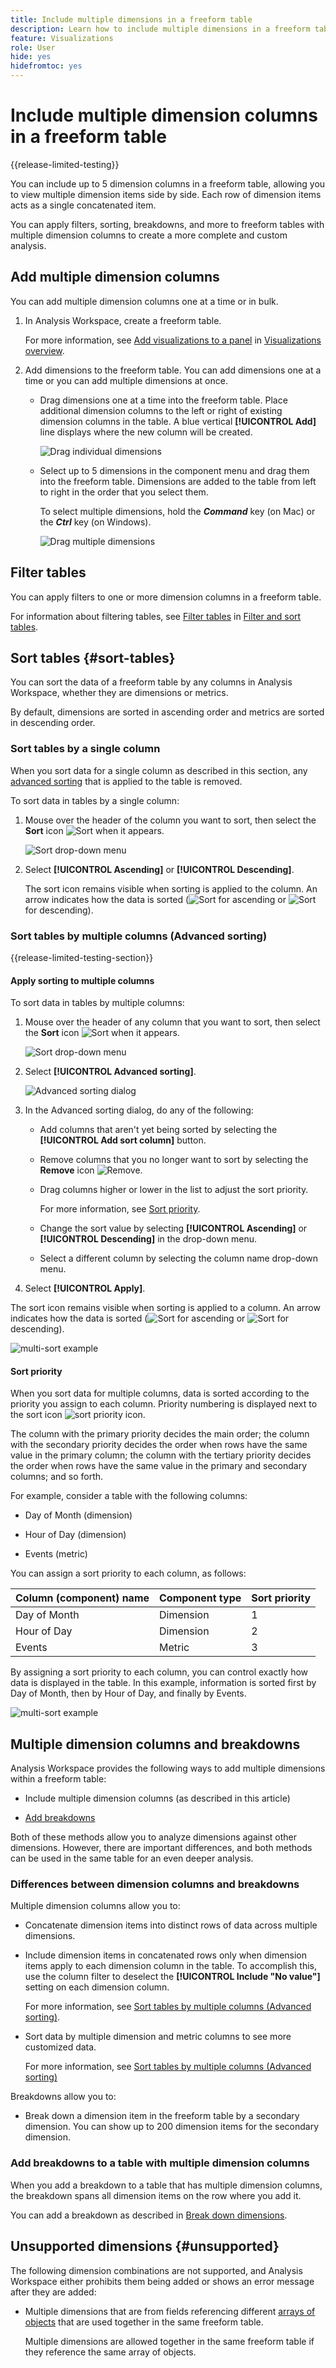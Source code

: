 ```yaml
---
title: Include multiple dimensions in a freeform table
description: Learn how to include multiple dimensions in a freeform table
feature: Visualizations
role: User
hide: yes
hidefromtoc: yes
---
```

# Include multiple dimension columns in a freeform table

{{release-limited-testing}}

You can include up to 5 dimension columns in a freeform table, allowing you to view multiple dimension items side by side. Each row of dimension items acts as a single concatenated item. 

You can apply filters, sorting, breakdowns, and more to freeform tables with multiple dimension columns to create a more complete and custom analysis.

## Add multiple dimension columns

You can add multiple dimension columns one at a time or in bulk.

1. In Analysis Workspace, create a freeform table. 

   For more information, see [Add visualizations to a panel](/help/analysis-workspace/visualizations/freeform-analysis-visualizations.md#add-visualizations-to-a-panel) in [Visualizations overview](/help/analysis-workspace/visualizations/freeform-analysis-visualizations.md).

1. Add dimensions to the freeform table. You can add dimensions one at a time or you can add multiple dimensions at once. 

   * Drag dimensions one at a time into the freeform table. Place additional dimension columns to the left or right of existing dimension columns in the table. A blue vertical **[!UICONTROL Add]** line displays where the new column will be created. 

     ![Drag individual dimensions](assets/dimensions-add-individually.png)

   * Select up to 5 dimensions in the component menu and drag them into the freeform table. Dimensions are added to the table from left to right in the order that you select them.

     To select multiple dimensions, hold the ***Command*** key (on Mac) or the ***Ctrl*** key (on Windows).

     ![Drag multiple dimensions](assets/dimensions-add-multiple.png)

## Filter tables

You can apply filters to one or more dimension columns in a freeform table. 

For information about filtering tables, see [Filter tables](/help/analysis-workspace/visualizations/freeform-table/filter-and-sort.md#filter-tables) in [Filter and sort tables](/help/analysis-workspace/visualizations/freeform-table/filter-and-sort.md).

## Sort tables {#sort-tables}

<!--At GA, move this section into the "Filter and sort tables" article and replace the current "Sort tables" section. Change the "Filter tables" section above to "Filter and sort tables" and link to the other article. Also add row to Guardrails -->

You can sort the data of a freeform table by any columns in Analysis Workspace, whether they are dimensions or metrics. 

By default, dimensions are sorted in ascending order and metrics are sorted in descending order.

### Sort tables by a single column 

When you sort data for a single column as described in this section, any [advanced sorting](#sort-tables-by-multiple-columns-advanced-sorting) that is applied to the table is removed.

To sort data in tables by a single column:

1. Mouse over the header of the column you want to sort, then select the **Sort** icon ![Sort](/help/assets/icons/SortOrderDown.svg) when it appears.

   ![Sort drop-down menu](assets/sort-dropdown-menu.png)

1. Select **[!UICONTROL Ascending]** or **[!UICONTROL Descending]**. 

   The sort icon remains visible when sorting is applied to the column. An arrow indicates how the data is sorted (![Sort](/help/assets/icons/SortOrderUp.svg) for ascending or ![Sort](/help/assets/icons/SortOrderDown.svg) for descending).

### Sort tables by multiple columns (Advanced sorting)

{{release-limited-testing-section}}

#### Apply sorting to multiple columns

To sort data in tables by multiple columns:

1. Mouse over the header of any column that you want to sort, then select the **Sort** icon ![Sort](/help/assets/icons/SortOrderDown.svg) when it appears.

   ![Sort drop-down menu](assets/sort-dropdown-menu.png)

1. Select **[!UICONTROL Advanced sorting]**. 

   ![Advanced sorting dialog](assets/sort-advanced-dialog.png)

1. In the Advanced sorting dialog, do any of the following:

   * Add columns that aren't yet being sorted by selecting the **[!UICONTROL Add sort column]** button.

   * Remove columns that you no longer want to sort by selecting the **Remove** icon ![Remove](/help/assets/icons/Close.svg).  

   * Drag columns higher or lower in the list to adjust the sort priority. 
   
     For more information, see [Sort priority](#sort-priority).
   
   * Change the sort value by selecting **[!UICONTROL Ascending]** or **[!UICONTROL Descending]** in the drop-down menu. 

   * Select a different column by selecting the column name drop-down menu. 

1. Select **[!UICONTROL Apply]**.

The sort icon remains visible when sorting is applied to a column. An arrow indicates how the data is sorted (![Sort](/help/assets/icons/SortOrderUp.svg) for ascending or ![Sort](/help/assets/icons/SortOrderDown.svg) for descending). 

![multi-sort example](assets/dimensions-multiple-sort.png)

#### Sort priority

When you sort data for multiple columns, data is sorted according to the priority you assign to each column. Priority numbering is displayed next to the sort icon ![sort priority icon](assets/sort-priority-icon.png).

The column with the primary priority decides the main order; the column with the secondary priority decides the order when rows have the same value in the primary column; the column with the tertiary priority decides the order when rows have the same value in the primary and secondary columns; and so forth.  

For example, consider a table with the following columns:

* Day of Month (dimension)

* Hour of Day (dimension)

* Events (metric)

You can assign a sort priority to each column, as follows:

| Column (component) name | Component type | Sort priority |
|---------|----------|---------|
| Day of Month | Dimension | 1 |
| Hour of Day | Dimension | 2 |
| Events | Metric | 3 |

By assigning a sort priority to each column, you can control exactly how data is displayed in the table. In this example, information is sorted first by Day of Month, then by Hour of Day, and finally by Events. 

![multi-sort example](assets/dimensions-multiple-sort.png)

## Multiple dimension columns and breakdowns

Analysis Workspace provides the following ways to add multiple dimensions within a freeform table: 

* Include multiple dimension columns (as described in this article)

* [Add breakdowns](/help/components/dimensions/t-breakdown-fa.md)

Both of these methods allow you to analyze dimensions against other dimensions. However, there are important differences, and both methods can be used in the same table for an even deeper analysis.

### Differences between dimension columns and breakdowns

Multiple dimension columns allow you to:

* Concatenate dimension items into distinct rows of data across multiple dimensions.

* Include dimension items in concatenated rows only when dimension items apply to each dimension column in the table. To accomplish this, use the column filter to deselect the **[!UICONTROL Include "No value"]** setting on each dimension column. 

  For more information, see [Sort tables by multiple columns (Advanced sorting)](#sort-tables-by-multiple-columns-advanced-sorting). 

* Sort data by multiple dimension and metric columns to see more customized data.

  For more information, see [Sort tables by multiple columns (Advanced sorting)](#sort-tables-by-multiple-columns-advanced-sorting)

Breakdowns allow you to:

* Break down a dimension item in the freeform table by a secondary dimension. You can show up to 200 dimension items for the secondary dimension.

### Add breakdowns to a table with multiple dimension columns

When you add a breakdown to a table that has multiple dimension columns, the breakdown spans all dimension items on the row where you add it. 

You can add a breakdown as described in [Break down dimensions](/help/components/dimensions/t-breakdown-fa.md).

## Unsupported dimensions {#unsupported}

The following dimension combinations are not supported, and Analysis Workspace either prohibits them being added or shows an error message after they are added:

* Multiple dimensions that are from fields referencing different [arrays of objects](/help/use-cases/object-arrays.md) that are used together in the same freeform table. 
  
  Multiple dimensions are allowed together in the same freeform table if they reference the same array of objects.